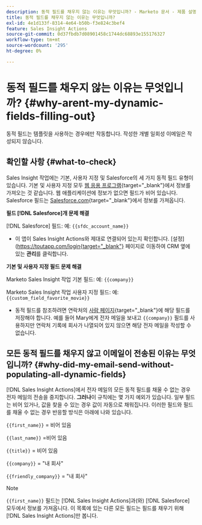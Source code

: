 ```yaml
---
description: 동적 필드를 채우지 않는 이유는 무엇입니까? - Marketo 문서 - 제품 설명서
title: 동적 필드를 채우지 않는 이유는 무엇입니까?
exl-id: 4e1d133f-8314-4e64-b50b-f3e824c3bef4
feature: Sales Insight Actions
source-git-commit: 0d37fbdb7d08901458c1744dc68893e155176327
workflow-type: tm+mt
source-wordcount: '295'
ht-degree: 0%

---
```


# 동적 필드를 채우지 않는 이유는 무엇입니까? {#why-arent-my-dynamic-fields-filling-out}

동적 필드는 템플릿을 사용하는 경우에만 작동합니다. 작성한 개별 일회성 이메일은 작성되지 않습니다.

## 확인할 사항 {#what-to-check}

Sales Insight 작업에는 기본, 사용자 지정 및 Salesforce의 세 가지 동적 필드 유형이 있습니다. 기본 및 사용자 지정 모두 [웹 응용 프로그램](https://toutapp.com/login){target="_blank"}에서 정보를 가져오는 것 같습니다. 웹 애플리케이션에 정보가 없으면 필드가 비어 있습니다. Salesforce 필드는 [Salesforce.com](https://salesforce.com){target="_blank"}에서 정보를 가져옵니다.

**필드 [!DNL Salesforce]개 문제 해결**

[!DNL Salesforce] 필드: 예: `{{sfdc_account_name}}`

* 이 앱이 Sales Insight Actions와 제대로 연결되어 있는지 확인합니다. [설정]&#x200B;(https://toutapp.com/login{target="_blank"} 페이지로 이동하여 CRM 옆에 있는 **관리**&#x200B;를 클릭합니다.

**기본 및 사용자 지정 필드 문제 해결**

Marketo Sales Insight 작업 기본 필드: 예: `{{company}}`

Marketo Sales Insight 작업 사용자 지정 필드: 예: `{{custom_field_favorite_movie}}`

* 동적 필드를 참조하려면 연락처의 [사람 페이지](https://toutapp.com/next#relationships){target="_blank"}에 해당 필드를 저장해야 합니다. 예를 들어 Mary에게 전자 메일을 보내고 `{{company}}` 필드를 사용하지만 연락처 기록에 회사가 나열되어 있지 않으면 해당 전자 메일을 작성할 수 없습니다.

## 모든 동적 필드를 채우지 않고 이메일이 전송된 이유는 무엇입니까? {#why-did-my-email-send-without-populating-all-dynamic-fields}

[!DNL Sales Insight Actions]에서 전자 메일의 모든 동적 필드를 채울 수 없는 경우 전자 메일의 전송을 중지합니다. **그러나**&#x200B;이 규칙에는 몇 가지 예외가 있습니다. 일부 필드는 비어 있거나, 값을 찾을 수 있는 경우 값이 자동으로 채워집니다. 이러한 필드와 필드를 채울 수 없는 경우 반응할 방식은 아래에 나와 있습니다.

`{{first_name}}` = 비어 있음

`{{last_name}}` =비어 있음

`{{title}}` = 비어 있음

`{{company}}` = &quot;내 회사&quot;

`{{friendly_company}}` = &quot;내 회사&quot;

>[!NOTE]
>
>`{{first_name}}` 필드는 [!DNL Sales Insight Actions]과(와) [!DNL Salesforce] 모두에서 정보를 가져옵니다. 이 목록에 있는 다른 모든 필드는 필드를 채우기 위해 [!DNL Sales Insight Actions]만 봅니다.
